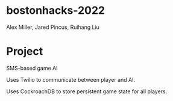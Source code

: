 # bostonhacks-2022

Alex Miller, Jared Pincus, Ruihang Liu


# Project

SMS-based game AI

Uses Twilio to communicate between player and AI.

Uses CockroachDB to store persistent game state for all players.
